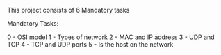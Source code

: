 This project consists of 6 Mandatory tasks

Mandatory Tasks:

0 - OSI model
1 - Types of network
2 - MAC and IP address
3 - UDP and TCP
4 - TCP and UDP ports
5 - Is the host on the network
